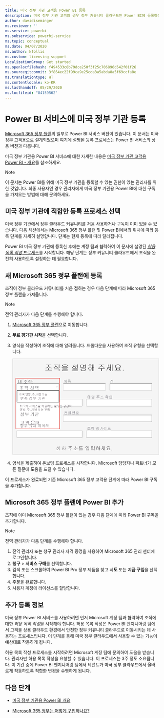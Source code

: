 ```yaml
---
title: 미국 정부 기관 고객용 Power BI 등록
description: 미국 정부 기관 고객의 경우 정부 커뮤니티 클라우드인 Power BI에 등록하는 방법에 대해 알아봅니다.
author: davidiseminger
ms.reviewer: ''
ms.service: powerbi
ms.subservice: powerbi-service
ms.topic: conceptual
ms.date: 04/07/2020
ms.author: kfollis
ms.custom: licensing support
LocalizationGroup: Get started
ms.openlocfilehash: f494533c8b79dce250f3f25c706896d542f01f26
ms.sourcegitcommit: 3f864ec22f99ca9e25cda3a5abda8a5f69ccfa8e
ms.translationtype: HT
ms.contentlocale: ko-KR
ms.lasthandoff: 05/29/2020
ms.locfileid: "84159562"
---
```

# <a name="enroll-your-us-government-organization-in-the-power-bi-service"></a>Power BI 서비스에 미국 정부 기관 등록

[Microsoft 365 정부 플랜](https://www.microsoft.com/microsoft-365/government/compare-office-365-government-plans?rtc=1)의 일부로 Power BI 서비스 버전이 있습니다. 이 문서는 미국 정부 고객용으로 설계되었으며 여기에 설명된 등록 프로세스는 Power BI 서비스의 상용 버전과 다릅니다.

미국 정부 기관용 Power BI 서비스에 대한 자세한 내용은 [미국 정부 기관 고객용 Power BI - 개요](service-govus-overview.md)를 참조하세요.

> [!NOTE]
> 이 문서는 Power BI를 위해 미국 정부 기관을 등록할 수 있는 권한이 있는 관리자를 위한 것입니다. 최종 사용자인 경우 관리자에게 미국 정부 기관용 Power BI에 대한 구독을 가져오는 방법에 대해 문의하세요.
> 
> 

## <a name="select-the-right-sign-up-process-for-your-us-government-organization"></a>미국 정부 기관에 적합한 등록 프로세스 선택

미국 정부 기관에서 정부 클라우드 커뮤니티를 처음 사용하거나 구독이 이미 있을 수 있습니다. 다음 섹션에서는 Microsoft 365 정부 플랜 및 Power BI에서의 위치에 따라 등록 단계를 자세히 설명합니다. 단계는 현재 등록에 따라 달라집니다.

Power BI 미국 정부 기관에 등록한 후에는 계정 팀과 협력하여 이 문서에 설명된 [*허용 목록 작성* 프로세스](#additional-signup-information)를 시작합니다. 해당 단계는 정부 커뮤니티 클라우드에서 조직을 완전히 사용하도록 설정하는 데 필요합니다.

## <a name="sign-up-for-a-new-microsoft-365-government-plan"></a>새 Microsoft 365 정부 플랜에 등록

조직이 정부 클라우드 커뮤니티를 처음 접하는 경우 다음 단계에 따라 Microsoft 365 정부 플랜을 가져옵니다.

> [!NOTE]
> 전역 관리자가 다음 단계를 수행해야 합니다.
>

1. [Microsoft 365 정부 플랜](https://products.office.com/government/office-365-web-services-for-government)으로 이동합니다.
2. **무료 평가판 시작**을 선택합니다.
3. 양식을 작성하여 조직에 대해 알려줍니다. 드롭다운을 사용하여 조직 유형을 선택합니다.

   ![평가판 등록에서 조직 유형 선택](media/service-govus-signup/gcc-trial-signup.png)

4. 양식을 제출하여 온보딩 프로세스를 시작합니다. Microsoft 담당자나 파트너가 모든 질문에 도움을 드릴 수 있습니다.

이 프로세스가 완료되면 기존 Microsoft 365 정부 고객용 단계에 따라 Power BI 구독을 추가합니다.

## <a name="add-power-bi-to-a-microsoft-365-government-plan"></a>Microsoft 365 정부 플랜에 Power BI 추가

조직에 이미 Microsoft 365 정부 플랜이 있는 경우 다음 단계에 따라 Power BI 구독을 추가합니다.

> [!NOTE]
> 전역 관리자가 다음 단계를 수행해야 합니다.
> 
> 

1. 전역 관리자 또는 청구 관리자 자격 증명을 사용하여 Microsoft 365 관리 센터에 로그인합니다.
2. **청구** > **서비스 구매**를 선택합니다.
4. 검색 또는 스크롤하여 Power BI Pro 정부 제품을 찾고 **시도** 또는 **지금 구입**을 선택합니다.
5. 주문을 완료합니다.
6. 사용자 계정에 라이선스를 할당합니다.

## <a name="additional-signup-information"></a>추가 등록 정보

미국 정부 Power BI 서비스를 사용하려면 먼저 Microsoft 계정 팀과 협력하여 조직에 대한 *허용 목록 작성*을 시작해야 합니다. 허용 목록 작성은 Power BI 엔지니어링 팀에서 고객을 상용 클라우드 환경에서 안전한 정부 커뮤니티 클라우드로 이동시키는 데 사용하는 프로세스입니다. 이 단계를 통해 미국 정부 클라우드에서 사용할 수 있는 기능이 예상대로 작동하게 됩니다. 

허용 목록 작성 프로세스를 시작하려면 Microsoft 계정 팀에 문의하여 도움을 받습니다. 관리자만 허용 목록 작성을 요청할 수 있습니다. 이 프로세스는 3주 정도 소요됩니다. 이 기간 중에 Power BI 엔지니어링 팀에서 테넌트가 미국 정부 클라우드에서 올바르게 작동하도록 적합한 변경을 수행하게 됩니다.


## <a name="next-steps"></a>다음 단계

* [미국 정부 기관용 Power BI 개요](service-govus-overview.md)
- [Microsoft 365 정부는 어떻게 구입하나요?](https://docs.microsoft.com/office365/servicedescriptions/office-365-platform-service-description/office-365-us-government/microsoft-365-government-how-to-buy#how-do-i-buy-microsoft-365-government)